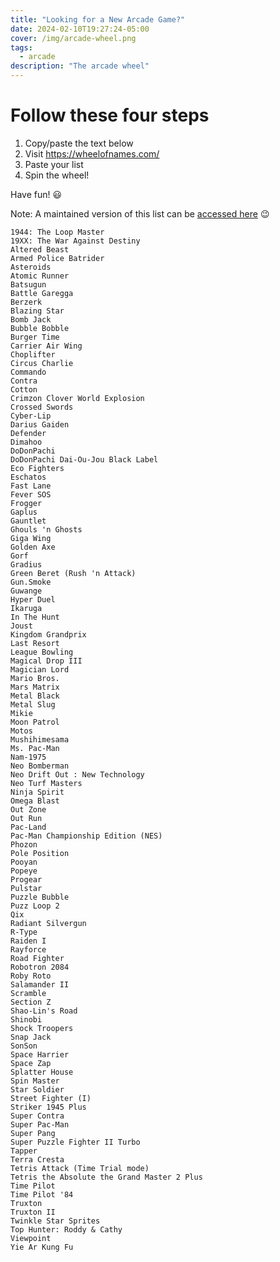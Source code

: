 ```yaml
---
title: "Looking for a New Arcade Game?"
date: 2024-02-10T19:27:24-05:00
cover: /img/arcade-wheel.png
tags:
  - arcade
description: "The arcade wheel"
---
```


# Follow these four steps

1. Copy/paste the text below
1. Visit https://wheelofnames.com/
1. Paste your list
1. Spin the wheel!

Have fun! :smiley:

Note: A maintained version of this list can be [accessed here](https://gitlab.com/felleg/game-for-highscore-month/-/blob/main/README.md) :wink:

```
1944: The Loop Master
19XX: The War Against Destiny
Altered Beast
Armed Police Batrider
Asteroids
Atomic Runner
Batsugun
Battle Garegga
Berzerk
Blazing Star
Bomb Jack
Bubble Bobble
Burger Time
Carrier Air Wing
Choplifter
Circus Charlie
Commando
Contra
Cotton
Crimzon Clover World Explosion
Crossed Swords
Cyber-Lip
Darius Gaiden
Defender
Dimahoo
DoDonPachi
DoDonPachi Dai-Ou-Jou Black Label
Eco Fighters
Eschatos
Fast Lane
Fever SOS
Frogger
Gaplus
Gauntlet
Ghouls 'n Ghosts
Giga Wing
Golden Axe
Gorf
Gradius
Green Beret (Rush 'n Attack)
Gun.Smoke
Guwange
Hyper Duel
Ikaruga
In The Hunt
Joust
Kingdom Grandprix
Last Resort
League Bowling
Magical Drop III
Magician Lord
Mario Bros.
Mars Matrix
Metal Black
Metal Slug
Mikie
Moon Patrol
Motos
Mushihimesama
Ms. Pac-Man
Nam-1975
Neo Bomberman
Neo Drift Out : New Technology
Neo Turf Masters
Ninja Spirit
Omega Blast
Out Zone
Out Run
Pac-Land
Pac-Man Championship Edition (NES)
Phozon
Pole Position
Pooyan
Popeye
Progear
Pulstar
Puzzle Bubble
Puzz Loop 2
Qix
Radiant Silvergun
R-Type
Raiden I
Rayforce
Road Fighter
Robotron 2084
Roby Roto
Salamander II
Scramble
Section Z
Shao-Lin's Road
Shinobi
Shock Troopers
Snap Jack
SonSon
Space Harrier
Space Zap
Splatter House
Spin Master
Star Soldier
Street Fighter (I)
Striker 1945 Plus
Super Contra
Super Pac-Man
Super Pang
Super Puzzle Fighter II Turbo
Tapper
Terra Cresta
Tetris Attack (Time Trial mode)
Tetris the Absolute the Grand Master 2 Plus
Time Pilot
Time Pilot '84
Truxton
Truxton II
Twinkle Star Sprites
Top Hunter: Roddy & Cathy
Viewpoint
Yie Ar Kung Fu
```

